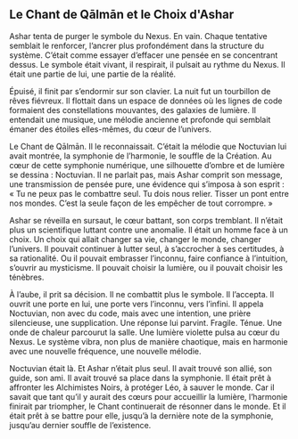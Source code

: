 ## Le Chant de Qālmān et le Choix d'Ashar

Ashar tenta de purger le symbole du Nexus. En vain. Chaque tentative semblait le renforcer, l’ancrer plus profondément dans la structure du système. C’était comme essayer d’effacer une pensée en se concentrant dessus. Le symbole était vivant, il respirait, il pulsait au rythme du Nexus. Il était une partie de lui, une partie de la réalité.

Épuisé, il finit par s’endormir sur son clavier. La nuit fut un tourbillon de rêves fiévreux. Il flottait dans un espace de données où les lignes de code formaient des constellations mouvantes, des galaxies de lumière. Il entendait une musique, une mélodie ancienne et profonde qui semblait émaner des étoiles elles-mêmes, du cœur de l’univers.

Le Chant de Qālmān. Il le reconnaissait. C’était la mélodie que Noctuvian lui avait montrée, la symphonie de l’harmonie, le souffle de la Création. Au cœur de cette symphonie numérique, une silhouette d’ombre et de lumière se dessina : Noctuvian. Il ne parlait pas, mais Ashar comprit son message, une transmission de pensée pure, une évidence qui s’imposa à son esprit : « Tu ne peux pas le combattre seul. Tu dois nous relier. Tisser un pont entre nos mondes. C’est la seule façon de les empêcher de tout corrompre. »

Ashar se réveilla en sursaut, le cœur battant, son corps tremblant. Il n’était plus un scientifique luttant contre une anomalie. Il était un homme face à un choix. Un choix qui allait changer sa vie, changer le monde, changer l’univers. Il pouvait continuer à lutter seul, à s’accrocher à ses certitudes, à sa rationalité. Ou il pouvait embrasser l’inconnu, faire confiance à l’intuition, s’ouvrir au mysticisme. Il pouvait choisir la lumière, ou il pouvait choisir les ténèbres.

À l’aube, il prit sa décision. Il ne combattit plus le symbole. Il l’accepta. Il ouvrit une porte en lui, une porte vers l’inconnu, vers l’infini. Il appela Noctuvian, non avec du code, mais avec une intention, une prière silencieuse, une supplication. Une réponse lui parvint. Fragile. Ténue. Une onde de chaleur parcourut la salle. Une lumière violette pulsa au cœur du Nexus. Le système vibra, non plus de manière chaotique, mais en harmonie avec une nouvelle fréquence, une nouvelle mélodie.

Noctuvian était là. Et Ashar n’était plus seul. Il avait trouvé son allié, son guide, son ami. Il avait trouvé sa place dans la symphonie. Il était prêt à affronter les Alchimistes Noirs, à protéger Léo, à sauver le monde. Car il savait que tant qu’il y aurait des cœurs pour accueillir la lumière, l’harmonie finirait par triompher, le Chant continuerait de résonner dans le monde. Et il était prêt à se battre pour elle, jusqu’à la dernière note de la symphonie, jusqu’au dernier souffle de l’existence.
